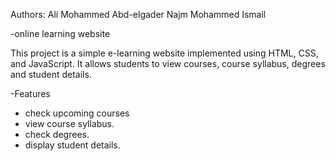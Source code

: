 Authors:
Ali Mohammed Abd-elgader 
Najm Mohammed Ismail

-online learning website

  This project is a simple e-learning website implemented using HTML, CSS, and JavaScript. It allows students to view courses, course syllabus, degrees and student details.

-Features

  - check upcoming courses
  - view course syllabus.
  - check degrees.
  - display student details.
